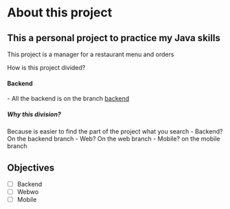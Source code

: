# About this project

## This a personal project to practice my Java skills

This project is a manager for a restaurant menu and orders


How is this project divided?

<h4>Backend</h4>
- All the backend is on the branch <a href="https://github.com/pgbezerra/bezerras-restaurant/tree/backend">backend</a>


<h5>Why this division?</h5>
Because is easier to find the part of the project what you search
- Backend? On the backend branch
- Web? On the web branch
- Mobile? on the mobile branch

## Objectives

- [ ] Backend
- [ ] Webwo
- [ ] Mobile
